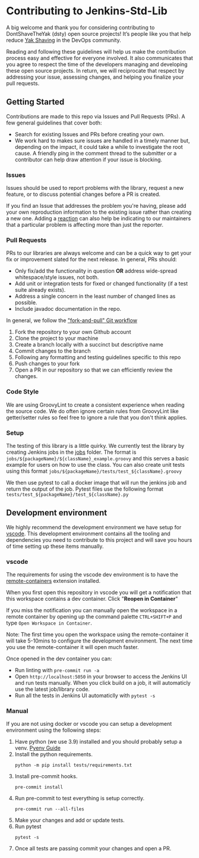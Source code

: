 # Contributing to Jenkins-Std-Lib

A big welcome and thank you for considering contributing to DontShaveTheYak (dsty) open source projects! It’s people like you that help reduce [Yak Shaving](https://seths.blog/2005/03/dont_shave_that/) in the DevOps community.

Reading and following these guidelines will help us make the contribution process easy and effective for everyone involved. It also communicates that you agree to respect the time of the developers managing and developing these open source projects. In return, we will reciprocate that respect by addressing your issue, assessing changes, and helping you finalize your pull requests.

## Getting Started

Contributions are made to this repo via Issues and Pull Requests (PRs). A few general guidelines that cover both:

- Search for existing Issues and PRs before creating your own.
- We work hard to makes sure issues are handled in a timely manner but, depending on the impact, it could take a while to investigate the root cause. A friendly ping in the comment thread to the submitter or a contributor can help draw attention if your issue is blocking.

### Issues

Issues should be used to report problems with the library, request a new feature, or to discuss potential changes before a PR is created.

If you find an Issue that addresses the problem you're having, please add your own reproduction information to the existing issue rather than creating a new one. Adding a [reaction](https://github.blog/2016-03-10-add-reactions-to-pull-requests-issues-and-comments/) can also help be indicating to our maintainers that a particular problem is affecting more than just the reporter.

### Pull Requests

PRs to our libraries are always welcome and can be a quick way to get your fix or improvement slated for the next release. In general, PRs should:

- Only fix/add the functionality in question **OR** address wide-spread whitespace/style issues, not both.
- Add unit or integration tests for fixed or changed functionality (if a test suite already exists).
- Address a single concern in the least number of changed lines as possible.
- Include javadoc documentation in the repo.

In general, we follow the ["fork-and-pull" Git workflow](https://github.com/susam/gitpr)

1. Fork the repository to your own Github account
2. Clone the project to your machine
3. Create a branch locally with a succinct but descriptive name
4. Commit changes to the branch
5. Following any formatting and testing guidelines specific to this repo
6. Push changes to your fork
7. Open a PR in our repository so that we can efficiently review the changes.

### Code Style
We are using GroovyLint to create a consistent experience when reading the source code. We do often ignore certain rules from GroovyLint like getter/setter rules so feel free to ignore a rule that you don't think applies.

### Setup
The testing of this library is a little quirky. We currently test the library by creating Jenkins jobs in the [jobs](./jobs) folder. The format is `jobs/${packageName}/${className}_example.groovy` and this serves a basic example for users on how to use the class. You can also create unit tests using this format `jobs/${packageName}/tests/test_${className}.groovy`

We then use pytest to call a docker image that will run the jenkins job and return the output of the job. Pytest files use the following format `tests/test_${packageName}/test_${className}.py`

## Development environment

We highly recommend the development environment we have setup for [vscode](https://code.visualstudio.com/). This development environment contains all the tooling and dependencies you need to contribute to this project and will save you hours of time setting up these items manually.

### vscode

The requirements for using the vscode dev environment is to have the [remote-containers](https://marketplace.visualstudio.com/items?itemName=ms-vscode-remote.remote-containers) extension installed.

When you first open this repository in vscode you will get a notification that this workspace contains a dev container. Click "**Reopen in Container**"

If you miss the notification you can manually open the workspace in a remote container by opening up the command palette `CTRL+SHIFT+P` and type `Open Workspace in Container`.

Note: The first time you open the workspace using the remote-container it will take 5-10mins to configure the development environment. The next time you use the remote-container it will open much faster.

Once opened in the dev container you can:
* Run linting with `pre-commit run -a`
* Open `http://localhost:5050` in your browser to access the Jenkins UI and run tests manually. When you click build on a job, it will automaticly use the latest job/library code.
* Run all the tests in Jenkins UI automaticlly with `pytest -s`

### Manual

If you are not using docker or vscode you can setup a development environment using the following steps:

1. Have python (we use 3.9) installed and you should probably setup a venv. [Pyenv Guide](https://switowski.com/blog/pyenv)
2. Install the python requirements.
    ```
    python -m pip install tests/requirements.txt
    ```
3. Install pre-commit hooks.
    ```
    pre-commit install
    ```
4. Run pre-commit to test everything is setup correctly.
    ```
    pre-commit run --all-files
    ```
5. Make your changes and add or update tests.
6. Run pytest
    ```
    pytest -s
    ```
7. Once all tests are passing commit your changes and open a PR.
